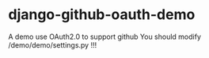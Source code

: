 # django-github-oauth-demo
A demo use OAuth2.0 to support github
You should modify /demo/demo/settings.py !!!


